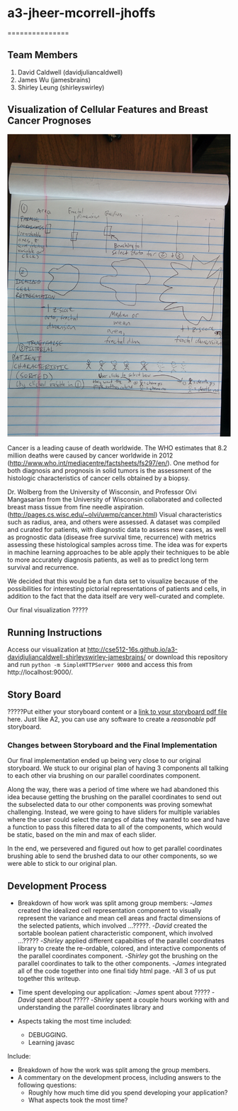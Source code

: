 # a3-jheer-mcorrell-jhoffs
===============

## Team Members

1. David Caldwell (davidjuliancaldwell)
2. James Wu (jamesbrains)
3. Shirley Leung (shirleyswirley)

## Visualization of Cellular Features and Breast Cancer Prognoses

![Thumbnail](storyboardfinal.jpg)

Cancer is a leading cause of death worldwide. The WHO estimates that 8.2 million deaths were caused by cancer worldwide in 2012 (http://www.who.int/mediacentre/factsheets/fs297/en/).  One method for both diagnosis and prognosis in solid tumors is the assessment of the histologic characteristics of cancer cells obtained by a biopsy.

Dr. Wolberg from the University of Wisconsin, and Professor Olvi Mangasarian from the University of Wisconsin collaborated and collected breast mass tissue from fine needle aspiration. (http://pages.cs.wisc.edu/~olvi/uwmp/cancer.html) Visual characteristics such as radius, area, and others were assessed. A dataset was compiled and curated for patients, with diagnostic data to assess new cases, as well as prognostic data (disease free survival time, recurrence) with metrics assessing these histological samples across time. The idea was for experts in machine learning approaches to be able apply their techniques to be able to more accurately diagnosis patients, as well as to predict long term survival and recurrence.

We decided that this would be a fun data set to visualize because of the possibilities for interesting pictorial representations of patients and cells, in addition to the fact that the data itself are very well-curated and complete.

Our final visualization ????? 

## Running Instructions

Access our visualization at http://cse512-16s.github.io/a3-davidjuliancaldwell-shirleyswirley-jamesbrains/ or download this repository and run `python -m SimpleHTTPServer 9000` and access this from http://localhost:9000/.

## Story Board

?????Put either your storyboard content or a [link to your storyboard pdf file](storyboard.pdf?raw=true) here. Just like A2, you can use any software to create a *reasonable* pdf storyboard.

### Changes between Storyboard and the Final Implementation

Our final implementation ended up being very close to our original storyboard. We stuck to our original plan of having 3 components all talking to each other via brushing on our parallel coordinates component.

Along the way, there was a period of time where we had abandoned this idea because getting the brushing on the parallel coordinates to send out the subselected data to our other components was proving somewhat challenging. Instead, we were going to have sliders for multiple variables where the user could select the ranges of data they wanted to see and have a function to pass this filtered data to all of the components, which would be static, based on the min and max of each slider.   

In the end, we persevered and figured out how to get parallel coordinates brushing able to send the brushed data to our other components, so we were able to stick to our original plan. 

## Development Process

- Breakdown of how work was split among group members:
  -*James* created the idealized cell representation component to visually represent the variance and mean cell areas and fractal dimensions of the selected patients, which involved ...?????. 
  -*David* created the sortable boolean patient characteristic component, which involved ...?????
  -*Shirley* applied different capabilties of the parallel coordinates library to create the re-ordable, colored, and interactive components of the parallel coordinates component.
  -*Shirley* got the brushing on the parallel coordinates to talk to the other components.
  -*James* integrated all of the code together into one final tidy html page.
  -All 3 of us put together this writeup. 

- Time spent developing our application:
  -*James* spent about ????? 
  -*David* spent about ?????
  -*Shirley* spent a couple hours working with and understanding the parallel coordinates library and   

- Aspects taking the most time included:
  - DEBUGGING.
  - Learning javasc

Include:
- Breakdown of how the work was split among the group members.
- A commentary on the development process, including answers to the following questions:
  - Roughly how much time did you spend developing your application?
  - What aspects took the most time?
